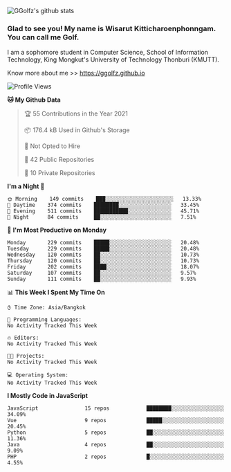 ![GGolfz's github stats](https://github-readme-stats.vercel.app/api?username=ggolfz&count_private=true&show_icons=true&theme=radical)

### Glad to see you! My name is Wisarut Kitticharoenphonngam. You can call me Golf.

I am a sophomore student in Computer Science, School of Information Technology, King Mongkut's University of Technology Thonburi (KMUTT).

Know more about me >> https://ggolfz.github.io

<!--START_SECTION:waka-->
![Profile Views](http://img.shields.io/badge/Profile%20Views-2-blue)

**🐱 My Github Data** 

> 🏆 55 Contributions in the Year 2021
 > 
> 📦 176.4 kB Used in Github's Storage 
 > 
> 🚫 Not Opted to Hire
 > 
> 📜 42 Public Repositories 
 > 
> 🔑 10 Private Repositories  
 > 
**I'm a Night 🦉** 

```text
🌞 Morning    149 commits    ███░░░░░░░░░░░░░░░░░░░░░░   13.33% 
🌆 Daytime    374 commits    ████████░░░░░░░░░░░░░░░░░   33.45% 
🌃 Evening    511 commits    ███████████░░░░░░░░░░░░░░   45.71% 
🌙 Night      84 commits     ██░░░░░░░░░░░░░░░░░░░░░░░   7.51%

```
📅 **I'm Most Productive on Monday** 

```text
Monday       229 commits    █████░░░░░░░░░░░░░░░░░░░░   20.48% 
Tuesday      229 commits    █████░░░░░░░░░░░░░░░░░░░░   20.48% 
Wednesday    120 commits    ██░░░░░░░░░░░░░░░░░░░░░░░   10.73% 
Thursday     120 commits    ██░░░░░░░░░░░░░░░░░░░░░░░   10.73% 
Friday       202 commits    ████░░░░░░░░░░░░░░░░░░░░░   18.07% 
Saturday     107 commits    ██░░░░░░░░░░░░░░░░░░░░░░░   9.57% 
Sunday       111 commits    ██░░░░░░░░░░░░░░░░░░░░░░░   9.93%

```


📊 **This Week I Spent My Time On** 

```text
⌚︎ Time Zone: Asia/Bangkok

💬 Programming Languages: 
No Activity Tracked This Week

🔥 Editors: 
No Activity Tracked This Week

🐱‍💻 Projects: 
No Activity Tracked This Week

💻 Operating System: 
No Activity Tracked This Week

```

**I Mostly Code in JavaScript** 

```text
JavaScript               15 repos            ████████░░░░░░░░░░░░░░░░░   34.09% 
Vue                      9 repos             █████░░░░░░░░░░░░░░░░░░░░   20.45% 
Python                   5 repos             ██░░░░░░░░░░░░░░░░░░░░░░░   11.36% 
Java                     4 repos             ██░░░░░░░░░░░░░░░░░░░░░░░   9.09% 
PHP                      2 repos             █░░░░░░░░░░░░░░░░░░░░░░░░   4.55%

```



<!--END_SECTION:waka-->
